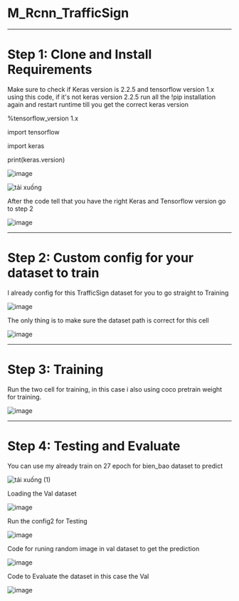 # M_Rcnn_TrafficSign
---
# Step 1: Clone and Install Requirements

Make sure to check if Keras version is 2.2.5 and tensorflow version 1.x using this code, if it's not keras version 2.2.5 run all the !pip installation again and restart runtime till you get the correct keras version

%tensorflow_version 1.x

import tensorflow

import keras

print(keras.version)

![image](https://user-images.githubusercontent.com/100404612/177893529-47edb810-7bc9-4f03-80c4-c2708d9b4c11.png)

![tải xuống](https://user-images.githubusercontent.com/100404612/177893570-df293fb2-cfc3-4a16-9726-d9fa3351bd62.png)

After the code tell that you have the right Keras and Tensorflow version go to step 2

![image](https://user-images.githubusercontent.com/100404612/177893646-2d383a57-1b64-4791-a353-fde72459dcb1.png)

---
# Step 2: Custom config for your dataset to train

I already config for this TrafficSign dataset for you to go straight to Training

![image](https://user-images.githubusercontent.com/100404612/177893755-0ef016f4-ea35-4d0f-b3be-583a3996357d.png)

The only thing is to make sure the dataset path is correct for this cell

![image](https://user-images.githubusercontent.com/100404612/177893852-e49b31e0-e1ef-4e91-b787-2365f1d7b716.png)

---
# Step 3: Training

Run the two cell for training, in this case i also using coco pretrain weight for training.

![image](https://user-images.githubusercontent.com/100404612/177893980-92713706-dea6-4fc9-8b0a-be4af2fc6586.png)

---
# Step 4: Testing and Evaluate

You can use my already train on 27 epoch for bien_bao dataset to predict

![tải xuống (1)](https://user-images.githubusercontent.com/100404612/177894183-ba783658-5255-4fa0-bda3-3a72d8fb9bcf.png)

Loading the Val dataset

![image](https://user-images.githubusercontent.com/100404612/177894371-725101f5-c5ea-4c4c-a8ed-ad1aac16e7fb.png)

Run the config2 for Testing

![image](https://user-images.githubusercontent.com/100404612/177894406-cbdd84c5-1e1c-433a-a678-4870bcc350a1.png)

Code for runing random image in val dataset to get the prediction

![image](https://user-images.githubusercontent.com/100404612/177894523-f8afd916-aeaf-43b8-a1cf-b05ee8fac76b.png)

Code to Evaluate the dataset in this case the Val

![image](https://user-images.githubusercontent.com/100404612/177894541-9330300b-6b7d-46a3-a2cb-3691e75766ee.png)

